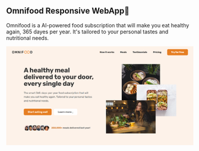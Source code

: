 ## Omnifood Responsive WebApp🍴
Omnifood is a AI-powered food subscription that will make you eat healthy again, 365 dayes per year. It's tailored to your personal tastes and nutritional needs.

![ScreenShot](https://github.com/Bahareh-Bahrami/Omnifood/blob/main/img/Screenshot.png)
